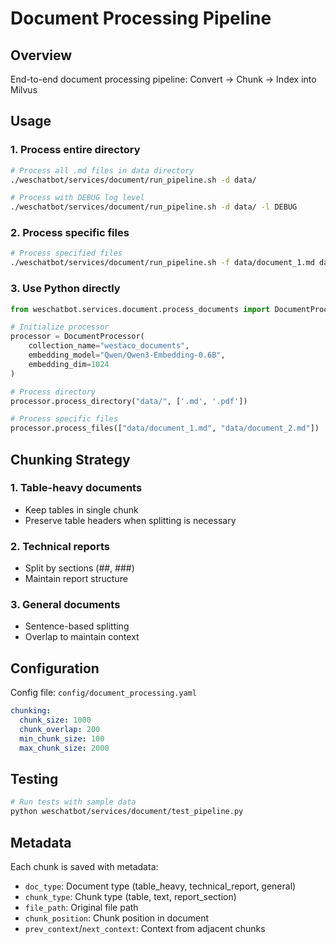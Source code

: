 # Document Processing Pipeline

## Overview
End-to-end document processing pipeline: Convert → Chunk → Index into Milvus

## Usage

### 1. Process entire directory
```bash
# Process all .md files in data directory
./weschatbot/services/document/run_pipeline.sh -d data/

# Process with DEBUG log level
./weschatbot/services/document/run_pipeline.sh -d data/ -l DEBUG
```

### 2. Process specific files
```bash
# Process specified files
./weschatbot/services/document/run_pipeline.sh -f data/document_1.md data/document_2.md
```

### 3. Use Python directly
```python
from weschatbot.services.document.process_documents import DocumentProcessor

# Initialize processor
processor = DocumentProcessor(
    collection_name="westaco_documents",
    embedding_model="Qwen/Qwen3-Embedding-0.6B",
    embedding_dim=1024
)

# Process directory
processor.process_directory("data/", ['.md', '.pdf'])

# Process specific files
processor.process_files(["data/document_1.md", "data/document_2.md"])
```

## Chunking Strategy

### 1. Table-heavy documents
- Keep tables in single chunk
- Preserve table headers when splitting is necessary

### 2. Technical reports
- Split by sections (##, ###)
- Maintain report structure

### 3. General documents
- Sentence-based splitting
- Overlap to maintain context

## Configuration

Config file: `config/document_processing.yaml`

```yaml
chunking:
  chunk_size: 1000
  chunk_overlap: 200
  min_chunk_size: 100
  max_chunk_size: 2000
```

## Testing

```bash
# Run tests with sample data
python weschatbot/services/document/test_pipeline.py
```

## Metadata

Each chunk is saved with metadata:
- `doc_type`: Document type (table_heavy, technical_report, general)
- `chunk_type`: Chunk type (table, text, report_section)
- `file_path`: Original file path
- `chunk_position`: Chunk position in document
- `prev_context`/`next_context`: Context from adjacent chunks
